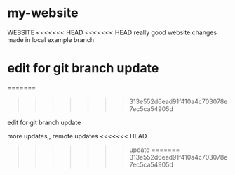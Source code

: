 # my-website
WEBSITE
<<<<<<< HEAD
<<<<<<< HEAD
really good website changes made in local
example branch


edit for git branch update
=======

=======
>>>>>>> 313e552d6ead91f410a4c703078e7ec5ca54905d


edit for git branch update

more updates,, remote updates
<<<<<<< HEAD
>>>>>>> update
=======
>>>>>>> 313e552d6ead91f410a4c703078e7ec5ca54905d
